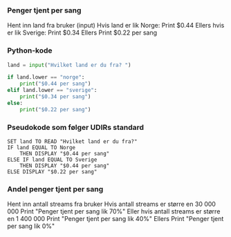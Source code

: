 ### Penger tjent per sang

Hent inn land fra bruker (input)
Hvis land er lik Norge:
    Print $0.44
Ellers hvis er lik Sverige:
    Print $0.34
Ellers
    Print $0.22 per sang


### Python-kode

```python
land = input("Hvilket land er du fra? ")

if land.lower == "norge":
    print("$0.44 per sang")
elif land.lower == "sverige":
    print("$0.34 per sang")
else:
    print("$0.22 per sang")
```


### Pseudokode som følger UDIRs standard 

```pseudo
SET land TO READ "Hvilket land er du fra?"
IF land EQUAL TO Norge
    THEN DISPLAY "$0.44 per sang"
ELSE IF land EQUAL TO Sverige
    THEN DISPLAY "$0.44 per sang"
ELSE DISPLAY "$0.22 per sang"
```
### Andel penger tjent per sang

Hent inn antall streams fra bruker
Hvis antall streams er større en 30 000 000
    Print "Penger tjent per sang lik 70%"
Eller hvis antall streams er større en 1 400 000
    Print "Penger tjent per sang lik 40%"
Ellers
    Print "Penger tjent per sang lik 0%"